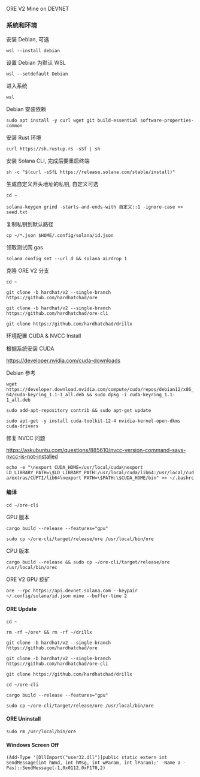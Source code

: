 ORE V2 Mine on DEVNET

### 系统和环境

安装 Debian, 可选

`wsl --install debian`

设置 Debian 为默认 WSL

`wsl --setdefault Debian`

进入系统

`wsl`

Debian 安装依赖

`sudo apt install -y curl wget git build-essential software-properties-common`

安装 Rust 环境

`curl https://sh.rustup.rs -sSf | sh`

安装 Solana CLI, 完成后要重启终端

`sh -c "$(curl -sSfL https://release.solana.com/stable/install)"`

生成自定义开头地址的私钥, 自定义可选

`cd ~`

`solana-keygen grind -starts-and-ends-with 自定义::1 -ignore-case >> seed.txt`

复制私钥到默认路径

`cp ~/*.json $HOME/.config/solana/id.json`

领取测试网 gas

`solana config set --url d && solana airdrop 1`

克隆 ORE V2 分支

`cd ~`

`git clone -b hardhat/v2 --single-branch https://github.com/hardhatchad/ore`

`git clone -b hardhat/v2 --single-branch https://github.com/hardhatchad/ore-cli`

`git clone https://github.com/hardhatchad/drillx`

环境配置 CUDA & NVCC Install

根据系统安装 CUDA

https://developer.nvidia.com/cuda-downloads

Debian 参考

`wget https://developer.download.nvidia.com/compute/cuda/repos/debian12/x86_64/cuda-keyring_1.1-1_all.deb && sudo dpkg -i cuda-keyring_1.1-1_all.deb`

`sudo add-apt-repository contrib && sudo apt-get update`

`sudo apt-get -y install cuda-toolkit-12-4 nvidia-kernel-open-dkms cuda-drivers`

修复 NVCC 问题

https://askubuntu.com/questions/885610/nvcc-version-command-says-nvcc-is-not-installed

`echo -e "\nexport CUDA_HOME=/usr/local/cuda\nexport LD_LIBRARY_PATH=\$LD_LIBRARY_PATH:/usr/local/cuda/lib64:/usr/local/cuda/extras/CUPTI/lib64\nexport PATH=\$PATH:\$CUDA_HOME/bin" >> ~/.bashrc`

#### 编译

`cd ~/ore-cli`

GPU 版本

`cargo build --release --features="gpu"`

`sudo cp ~/ore-cli/target/release/ore /usr/local/bin/ore`

CPU 版本

`cargo build --release && sudo cp ~/ore-cli/target/release/ore /usr/local/bin/orec`

ORE V2 GPU 挖矿

`ore --rpc https://api.devnet.solana.com --keypair ~/.config/solana/id.json mine --buffer-time 2`

#### ORE Update

`cd ~`

`rm -rf ~/ore* && rm -rf ~/drillx`

`git clone -b hardhat/v2 --single-branch https://github.com/hardhatchad/ore`

`git clone -b hardhat/v2 --single-branch https://github.com/hardhatchad/ore-cli`

`git clone https://github.com/hardhatchad/drillx`

`cd ~/ore-cli`

`cargo build --release --features="gpu"`

`sudo cp ~/ore-cli/target/release/ore /usr/local/bin/ore`

#### ORE Uninstall

`sudo rm /usr/local/bin/ore`

#### Windows Screen Off

`(Add-Type '[DllImport("user32.dll")]public static extern int SendMessage(int hWnd, int hMsg, int wParam, int lParam);' -Name a -Pas)::SendMessage(-1,0x0112,0xF170,2)`
